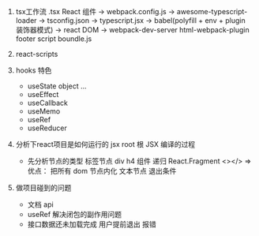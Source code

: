 1. tsx工作流
.tsx React 组件 -> webpack.config.js 
-> awesome-typescript-loader -> tsconfig.json -> typescript.jsx 
-> babel(polyfill + env + plugin 装饰器模式) -> react DOM 
-> webpack-dev-server html-webpack-plugin footer script boundle.js

2. react-scripts

3. hooks 特色
    - useState
        object ...
    - useEffect
    - useCallback
    - useMemo
    - useRef
    - useReducer

4. 分析下react项目是如何运行的
    jsx
    root 根
    JSX 编译的过程
    - 先分析节点的类型
        标签节点 div h4
        组件 递归
        React.Fragment <></> => 优点： 把所有 dom 节点内化
        文本节点 退出条件

5. 做项目碰到的问题
    - 文档 api
    - useRef 解决闭包的副作用问题
    - 接口数据还未加载完成 用户提前退出 报错